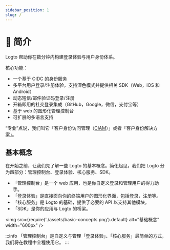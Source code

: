 ```yaml
---
sidebar_position: 1
slug: /
---
```


# 💁 简介

Logto 帮助你在数分钟内构建登录体验与用户身份体系。

核心功能：

- 一个基于 OIDC 的身份服务
- 多平台用户登录/注册体验，支持深色模式并提供相关 SDK（Web，iOS 和 Android）
- 动态短信/邮件验证码登录/注册
- 开箱即用的社交登录集成（GitHub，Google，微信，支付宝等）
- 基于 web 的图形化管理控制台
- 可扩展的多语言支持

“专业”点说，我们叫它「客户身份访问管理（[CIAM](https://en.wikipedia.org/wiki/Customer_identity_access_management)）」或者「客户身份解决方案」。

## 基本概念

在开始之前，让我们先了解一些 Logto 的基本概念。简化起见，我们把 Logto 分为四部分：管理控制台、登录体验、核心服务、SDK。

- 「管理控制台」是一个 web 应用，也是你自定义登录和管理用户的得力助手。
- 「登录体验」是直接面向你的终端用户的图形化界面，包括登录，注册等。
- 「核心服务」是 Logto 的基础，提供了必要的 API 以支持其他模块。
- 「SDK」是你的应用与 Logto 的桥梁。

<img src={require('./assets/basic-concepts.png').default} alt="基础概念" width="600px" />

:::info
「管理控制台」是自定义与管理「登录体验」、「核心服务」最简单的方式，我们将在教程中全程使用它。
:::
